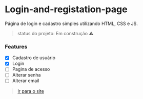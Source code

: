 # Login-and-registation-page
Página de login e cadastro simples utilizando HTML, CSS e JS.
<br>
> status do projeto: Em construção :warning:
### Features
- [x] Cadastro de usuário
- [x] Login
- [ ] Pagina de acesso
- [ ] Alterar senha
- [ ]  Alterar email
> <a href="https://jainerodrigues.github.io/Login-and-registation-page/">Ir para o site</a>
